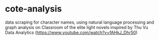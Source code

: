 # cote-analysis

data scraping for character names,
using natural language processing and graph analysis on Classroom of the elite light novels inspired by Thu Vu Data Analytics (https://www.youtube.com/watch?v=fAHkJ_Dhr50)

